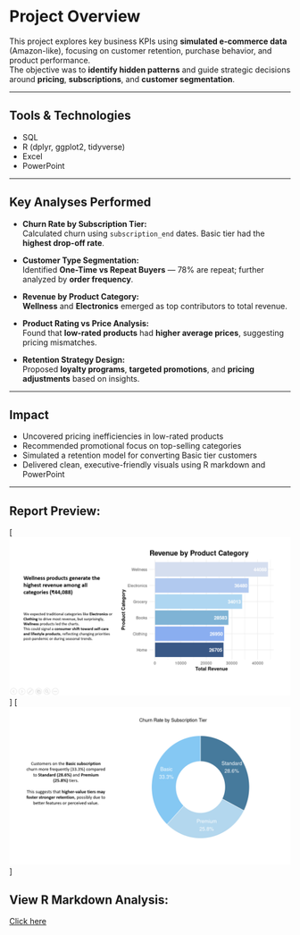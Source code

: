 # Project Overview

This project explores key business KPIs using **simulated e-commerce data** (Amazon-like), focusing on customer retention, purchase behavior, and product performance.  
The objective was to **identify hidden patterns** and guide strategic decisions around **pricing**, **subscriptions**, and **customer segmentation**.

---

## Tools & Technologies

- SQL 
- R (dplyr, ggplot2, tidyverse)  
- Excel  
- PowerPoint

---

## Key Analyses Performed

- **Churn Rate by Subscription Tier:**  
  Calculated churn using `subscription_end` dates. Basic tier had the **highest drop-off rate**.

- **Customer Type Segmentation:**  
  Identified **One-Time vs Repeat Buyers** — 78% are repeat; further analyzed by **order frequency**.

- **Revenue by Product Category:**  
  **Wellness** and **Electronics** emerged as top contributors to total revenue.

- **Product Rating vs Price Analysis:**  
  Found that **low-rated products** had **higher average prices**, suggesting pricing mismatches.

- **Retention Strategy Design:**  
  Proposed **loyalty programs**, **targeted promotions**, and **pricing adjustments** based on insights.

---

##  Impact

- Uncovered pricing inefficiencies in low-rated products  
- Recommended promotional focus on top-selling categories  
- Simulated a retention model for converting Basic tier customers  
- Delivered clean, executive-friendly visuals using R markdown and PowerPoint

---
## Report Preview: 
[![Dashboard Preview](images/report_1.png)]
[![Dashboard Preview](images/report_2.png)]
##  View R Markdown Analysis:
[Click here](https://rpubs.com/Lekhana_S_0197/1323161)

